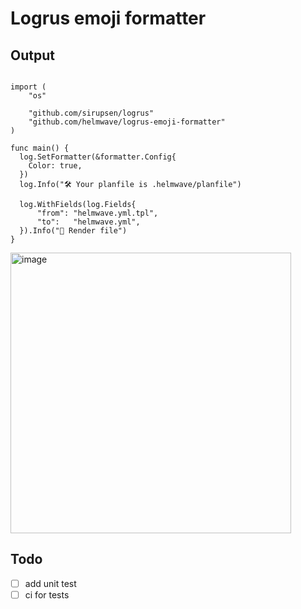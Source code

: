 # Logrus emoji formatter


## Output

```golang

import (
	"os"

    "github.com/sirupsen/logrus"
	"github.com/helmwave/logrus-emoji-formatter"
)

func main() {
  log.SetFormatter(&formatter.Config{
    Color: true,
  })
  log.Info("🛠 Your planfile is .helmwave/planfile")

  log.WithFields(log.Fields{
	  "from": "helmwave.yml.tpl",
	  "to":   "helmwave.yml",
  }).Info("📄 Render file")
}
```

<img width="449" alt="image" src="https://user-images.githubusercontent.com/4854707/111171528-118e1b80-85b6-11eb-886b-241c2729224b.png">

## Todo
- [ ] add unit test
- [ ] ci for tests